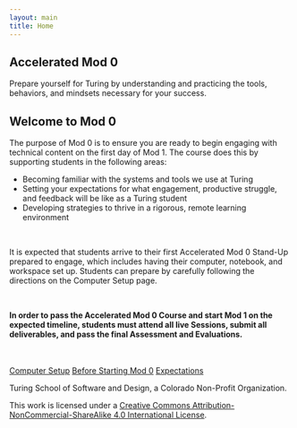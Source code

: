 ```yaml
---
layout: main
title: Home
---
```


<section class="splash">
  <div class="splash-text">
    <h1>Accelerated Mod 0</h1>
    <p>Prepare yourself for Turing by understanding and practicing the tools, behaviors, and mindsets necessary for your success.</p>
  </div>
</section>
<section class="tri-color-border">
  <div class="s-bg-yellow-500"></div>
  <div class="s-bg-red-500"></div>
  <div class="s-bg-cyan-400"></div>
</section>

<section class="main-content">
  <h2>Welcome to Mod 0</h2>
  <p>The purpose of Mod 0 is to ensure you are ready to begin engaging with technical content on the first day of Mod 1. The course does this by supporting students in the following areas:</p>
  <ul>
    <li>Becoming familiar with the systems and tools we use at Turing</li>
    <li>Setting your expectations for what engagement, productive struggle, and feedback will be like as a Turing student</li>
    <li>Developing strategies to thrive in a rigorous, remote learning environment</li>
  </ul>
  <br>
  <p>It is expected that students arrive to their first Accelerated Mod 0 Stand-Up prepared to engage, which includes having their computer, notebook, and workspace set up. Students can prepare by carefully following the directions on the Computer Setup page.</p>
  <br>
  <p><strong>In order to pass the Accelerated Mod 0 Course and start Mod 1 on the expected timeline, students must attend all live Sessions, submit all deliverables, and pass the final Assessment and Evaluations.</strong></p>
  <br>
  <br>
  <a class="s-button" href="{{site.url}}/computer-setup">Computer Setup</a>
  <a class="s-button" href="{{site.url}}/before-mod-0">Before Starting Mod 0</a>
  <a class="s-button" href="{{site.url}}/expectations">Expectations</a>
</section>

<footer class="s-footer">
 <div class="s-footer-content">
   <p class="s-text-white">Turing School of Software and Design, a Colorado Non-Profit Organization.</p>
   <p>This work is licensed under a <a href="https://creativecommons.org/licenses/by-nc-sa/4.0/">Creative Commons Attribution-NonCommercial-ShareAlike 4.0 International License</a>.</p>
 </div>
</footer>
